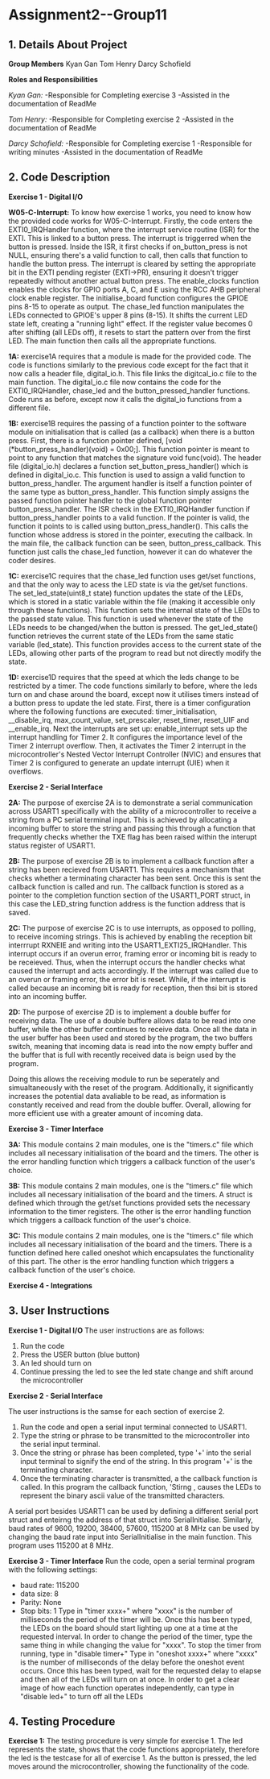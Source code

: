 # Assignment2--Group11

**1. Details About Project**
-
   
**Group Members**
Kyan Gan
Tom Henry
Darcy Schofield

**Roles and Responsibilities**

*Kyan Gan:*
-Responsible for Completing exercise 3
-Assisted in the documentation of ReadMe

*Tom Henry:*
-Responsible for Completing exercise 2
-Assisted in the documentation of ReadMe

*Darcy Schofield:*
-Responsible for Completing exercise 1
-Responsible for writing minutes
-Assisted in the documentation of ReadMe


**2. Code Description**
- 

**Exercise 1 - Digital I/O**

**W05-C-Interrupt:**
To know how exercise 1 works, you need to know how the provided code works for W05-C-Interrupt. Firstly, the code enters the EXTI0_IRQHandler function, where the interrupt service routine (ISR) for the EXTI. This is linked to a button press. The interrupt is triggerred when the button is pressed. Inside the ISR, it first checks if on_button_press is not NULL, ensuring there's a valid function to call, then calls that function to handle the button press. The interrupt is cleared by setting the appropriate bit in the EXTI pending register (EXTI->PR), ensuring it doesn't trigger repeatedly without another actual button press. The enable_clocks function enables the clocks for GPIO ports A, C, and E using the RCC AHB peripheral clock enable register. The initialise_board function configures the GPIOE pins 8-15 to operate as output. The chase_led function manipulates the LEDs connected to GPIOE's upper 8 pins (8-15). It shifts the current LED state left, creating a "running light" effect. If the register value becomes 0 after shifting (all LEDs off), it resets to start the pattern over from the first LED. The main function then calls all the appropriate functions.

**1A:**
exercise1A requires that a module is made for the provided code. The code is functions similarly to the previous code except for the fact that it now calls a header file, digital_io.h. This file links the digitcal_io.c file to the main function. The digital_io.c file now contains the code for the EXTI0_IRQHandler, chase_led and the button_pressed_handler functions. Code runs as before, except now it calls the digital_io functions from a different file. 

**1B:**
exercise1B requires the passing of a function pointer to the software module on initialisation that is called (as a callback) when there is a button press. First, there is a function pointer defined, [void (*button_press_handler)(void) = 0x00;]. This function pointer is meant to point to any function that matches the signature void func(void). The header file (digital_io.h) declares a function set_button_press_handler() which is defined in digital_io.c. This function is used to assign a valid function to button_press_handler. The argument handler is itself a function pointer of the same type as button_press_handler. This function simply assigns the passed function pointer handler to the global function pointer button_press_handler. The ISR check in the EXTI0_IRQHandler function if button_press_handler points to a valid function. If the pointer is valid, the function it points to is called using button_press_handler(). This calls the function whose address is stored in the pointer, executing the callback. In the main file, the callback function can be seen, button_press_callback. This function just calls the chase_led function, however it can do whatever the coder desires.

**1C:**
exercise1C requires that the chase_led function uses get/set functions, and that the only way to acess the LED state is via the get/set functions. The set_led_state(uint8_t state) function updates the state of the LEDs, which is stored in a static variable within the file (making it accessible only through these functions). This function sets the internal state of the LEDs to the passed state value. This function is used whenever the state of the LEDs needs to be changed/when the button is pressed. The get_led_state() function retrieves the current state of the LEDs from the same static variable (led_state). This function provides access to the current state of the LEDs, allowing other parts of the program to read but not directly modify the state.

**1D:**
exercise1D requires that the speed at which the leds change to be restricted by a timer. The code functions similarly to before, where the leds turn on and chase around the board, except now it utilises timers instead of a button press to update the led state. First, there is a timer configuration where the following functions are executed: timer_initialisation, __disable_irq, max_count_value, set_prescaler, reset_timer, reset_UIF and __enable_irq. Next the interrupts are set up: enable_interrupt sets up the interrupt handling for Timer 2. It configures the importance level of the Timer 2 interrupt overflow. Then, it activates the Timer 2 interrupt in the microcontroller's Nested Vector Interrupt Controller (NVIC) and ensures that Timer 2 is configured to generate an update interrupt (UIE) when it overflows.

**Exercise 2 - Serial Interface**

**2A:**
The purpose of exercise 2A is to demonstrate a serial communication across USART1 specifically with the ability of a microcontroller to receive a string from a PC serial terminal input. This is achieved by allocating a incoming buffer to store the string and passing this through a function that frequently checks whether the TXE flag has been raised within the interupt status register of USART1.


**2B:**
The purpose of exercise 2B is to implement a callback function after a string has been recieved from USART1. This requires a mechanism that checks whether a terminating character has been sent. Once this is sent the callback function is called and run. The callback function is stored as a pointer to the completion function section of the USART1_PORT struct, in this case the LED_string function address is the function address that is saved.


**2C:**
The purpose of exercise 2C is to use interrupts, as opposed to polling, to receive incoming strings. This is achieved by enabling the reception bit interrrupt RXNEIE and writing into the USART1_EXTI25_IRQHandler. This interrupt occurs if an overun error, framing error or incoming bit is ready to be receieved. Thus, when the interrupt occurs the handler checks what caused the interrupt and acts accordingly. If the interrupt was called due to an overun or framing error, the error bit is reset. While, if the interrupt is called because an incoming bit is ready for reception, then thsi bit is stored into an incoming buffer.


**2D:**
The purpose of exercise 2D is to implement a double buffer for receiving data. The use of a double buffere allows data to be read into one buffer, while the other buffer continues to receive data. Once all the data in the user buffer has been used and stored by the program, the two buffers switch, meaning that incoming data is read into the now empty buffer and the buffer that is full with recently received data is beign used by the program.

Doing this allows the receiving module to run be seperately and simualtaneously with the reset of the program. Additionally, it significantly increases the potential data avaliable to be read, as information is constantly received and read from the double buffer. Overall, allowing for more efficient use with a greater amount of incoming data.



**Exercise 3 - Timer Interface**

**3A:**
This module contains 2 main modules, one is the "timers.c" file which includes all necessary initialisation of the board and the timers.
The other is the error handling function which triggers a callback function of the user's choice.

**3B:**
This module contains 2 main modules, one is the "timers.c" file which includes all necessary initialisation of the board and the timers. A struct is defined which through the get/set functions provided sets the necessary information to the timer registers.
The other is the error handling function which triggers a callback function of the user's choice.

**3C:**
This module contains 2 main modules, one is the "timers.c" file which includes all necessary initialisation of the board and the timers. There is a function defined here called oneshot which encapsulates the functionality of this part.
The other is the error handling function which triggers a callback function of the user's choice.

**Exercise 4 - Integrations**




**3. User Instructions**
-
**Exercise 1 - Digital I/O**
The user instructions are as follows:
1. Run the code
2. Press the USER button (blue button)
3. An led should turn on
4. Continue pressing the led to see the led state change and shift around the microcontroller

**Exercise 2 - Serial Interface**

The user instructions is the samse for each section of exercise 2.
1. Run the code and open a serial input terminal connected to USART1. 
2. Type the string or phrase to be transmitted to the microcontroller into the serial input terminal.
3. Once the string or phrase has been completed, type '+' into the serial input terminal to signify the end of the string. In this program '+' is the terminating character.
4. Once the terminating character is transmitted, a the callback function is called. In this program the callback function, 'Stirng , causes the LEDs to represent the binary ascii value of the transmitted characters.

A serial port besides USART1 can be used by defining a different serial port struct and enteirng the address of that struct into SerialInitialise.
Similarly, baud rates of 9600, 19200, 38400, 57600, 115200 at 8 MHz can be used by changing the baud rate input into SerialInitialise in the main function. This program uses 115200 at 8 MHz.




**Exercise 3 - Timer Interface**
Run the code, open a serial terminal program with the following settings:
- baud rate: 115200
- data size: 8
- Parity: None
- Stop bits: 1
Type in "timer xxxx+" where "xxxx" is the number of milliseconds the period of the timer will be. Once this has been typed, the LEDs on the board should start lighting up one at a time at the requested interval.
In order to change the period of the timer, type the same thing in while changing the value for "xxxx".
To stop the timer from running, type in "disable timer+"
Type in "oneshot xxxx+" where "xxxx" is the number of milliseconds of the delay before the oneshot event occurs. Once this has been typed, wait for the requested delay to elapse and then all of the LEDs will turn on at once.
In order to get a clear image of how each function operates independently, can type in "disable led+" to turn off all the LEDs



**4. Testing Procedure**
- 

**Exercise 1:**
The testing procedure is very simple for exercise 1. The led represents the state, shows that the code functions appropriately, therefore the led is the testcase for all of exercise 1. As the button is pressed, the led moves around the microcontroller, showing the functionality of the code.
